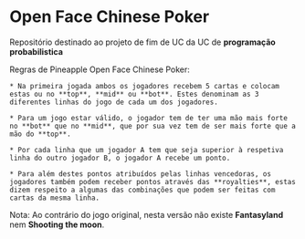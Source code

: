 # Open Face Chinese Poker

Repositório destinado ao projeto de fim de UC da UC de **programação probabilistica**

Regras de Pineapple Open Face Chinese Poker:

    * Na primeira jogada ambos os jogadores recebem 5 cartas e colocam estas ou no **top**, **mid** ou **bot**. Estes denominam as 3 diferentes linhas do jogo de cada um dos jogadores.

    * Para um jogo estar válido, o jogador tem de ter uma mão mais forte no **bot** que no **mid**, que por sua vez tem de ser mais forte que a mão do **top**.

    * Por cada linha que um jogador A tem que seja superior à respetiva linha do outro jogador B, o jogador A recebe um ponto.

    * Para além destes pontos atribuídos pelas linhas vencedoras, os jogadores também podem receber pontos através das **royalties**, estas dizem respeito a algumas das combinações que podem ser feitas com cartas da mesma linha.
    
Nota: Ao contrário do jogo original, nesta versão não existe **Fantasyland** nem **Shooting the moon**. 

